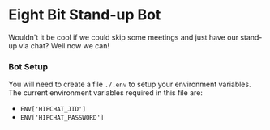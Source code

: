 # Eight Bit Stand-up Bot
Wouldn't it be cool if we could skip some meetings and just have our stand-up via chat? Well now we can!

### Bot Setup
You will need to create a file `./.env` to setup your environment variables.  The current environment variables required in this file are:

* `ENV['HIPCHAT_JID']`
* `ENV['HIPCHAT_PASSWORD']`